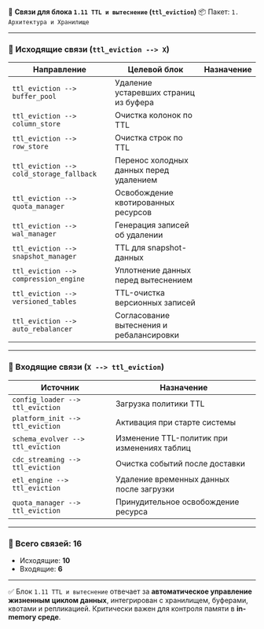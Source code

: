 🔗 **Связи для блока `1.11 TTL и вытеснение` (`ttl_eviction`)**
📦 Пакет: `1. Архитектура и Хранилище`

---

### 🔻 Исходящие связи (`ttl_eviction --> X`)

| Направление                              | Целевой блок                             | Назначение |
| ---------------------------------------- | ---------------------------------------- | ---------- |
| `ttl_eviction --> buffer_pool`           | Удаление устаревших страниц из буфера    |            |
| `ttl_eviction --> column_store`          | Очистка колонок по TTL                   |            |
| `ttl_eviction --> row_store`             | Очистка строк по TTL                     |            |
| `ttl_eviction --> cold_storage_fallback` | Перенос холодных данных перед удалением  |            |
| `ttl_eviction --> quota_manager`         | Освобождение квотированных ресурсов      |            |
| `ttl_eviction --> wal_manager`           | Генерация записей об удалении            |            |
| `ttl_eviction --> snapshot_manager`      | TTL для snapshot-данных                  |            |
| `ttl_eviction --> compression_engine`    | Уплотнение данных перед вытеснением      |            |
| `ttl_eviction --> versioned_tables`      | TTL-очистка версионных записей           |            |
| `ttl_eviction --> auto_rebalancer`       | Согласование вытеснения и ребалансировки |            |

---

### 🔺 Входящие связи (`X --> ttl_eviction`)

| Источник                          | Назначение                                  |
| --------------------------------- | ------------------------------------------- |
| `config_loader --> ttl_eviction`  | Загрузка политики TTL                       |
| `platform_init --> ttl_eviction`  | Активация при старте системы                |
| `schema_evolver --> ttl_eviction` | Изменение TTL-политик при изменениях таблиц |
| `cdc_streaming --> ttl_eviction`  | Очистка событий после доставки              |
| `etl_engine --> ttl_eviction`     | Удаление временных данных после загрузки    |
| `quota_manager --> ttl_eviction`  | Принудительное освобождение ресурса         |

---

### 🧩 Всего связей: **16**

* Исходящие: **10**
* Входящие: **6**

---

✅ Блок `1.11 TTL и вытеснение` отвечает за **автоматическое управление жизненным циклом данных**, интегрирован с хранилищем, буферами, квотами и репликацией.
Критически важен для контроля памяти в **in-memory среде**.
